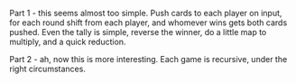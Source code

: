 Part 1 - this seems almost too simple.  Push cards to each player on input, for each round shift from each player, and whomever wins gets both cards pushed.  Even the tally is simple, reverse the winner, do a little map to multiply, and a quick reduction.

Part 2 - ah, now this is more interesting.  Each game is recursive, under the right circumstances.